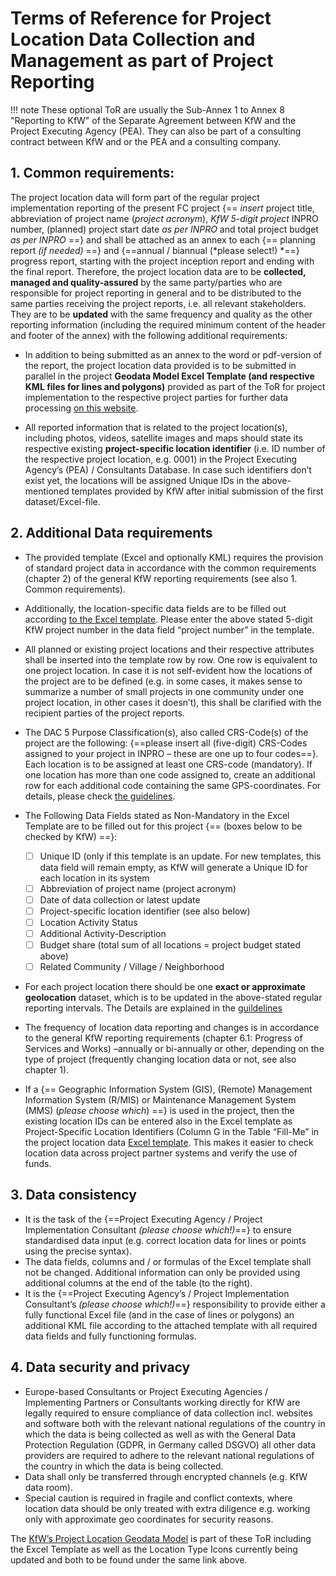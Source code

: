

# Terms of Reference for Project Location Data Collection and Management as part of Project Reporting


!!! note
    These optional ToR are usually the Sub-Annex 1 to Annex 8 "Reporting to KfW" of the Separate Agreement between KfW and the Project Executing Agency (PEA). They can also be part of a consulting contract between KfW and or the PEA and a consulting company.


## 1.	Common requirements: 
The project location data will form part of the regular project implementation reporting of the present FC project {== *insert* project title, abbreviation of project name (*project acronym*), *KfW 5-digit project* INPRO number, (planned) project start date *as per INPRO* and total project budget *as per INPRO* ==} and shall be attached as an annex to each {== planning report *(if needed)* ==} and {==annual / biannual (*please select!) *==} progress report, starting with the project inception report and ending with the final report. Therefore, the project location data are to be **collected, managed and quality-assured** by the same party/parties who are responsible for project reporting in general and to be distributed to the same parties receiving the project reports, i.e. all relevant stakeholders. They are to be **updated** with the same frequency and quality as the other reporting information (including the required minimum content of the header and footer of the annex) with the following additional requirements: 

-	In addition to being submitted as an annex to the word or pdf-version of the report, the project location data provided is to be submitted in parallel in the project **Geodata Model Excel Template (and respective KML files for lines and polygons)** provided as part of the ToR for project implementation to the respective project parties for further data processing [on this website](https://github.com/openkfw/open-geodata-model). 

-	All reported information that is related to the project location(s), including photos, videos, satellite images and maps should state its respective existing **project-specific location identifier** (i.e. ID number of the respective project location, e.g. 0001) in the Project Executing Agency’s (PEA) / Consultants Database. In case such identifiers don’t exist yet, the locations will be assigned Unique IDs in the above-mentioned templates provided by KfW after initial submission of the first dataset/Excel-file.


## 2.	Additional Data requirements

-	The provided template (Excel and optionally KML) requires the provision of standard project data in accordance with the common requirements (chapter 2) of the general KfW reporting requirements (see also 1. Common requirements). 
-	Additionally, the location-specific data fields are to be filled out according [to the Excel template](https://github.com/openkfw/open-geodata-model/blob/main/Project_Location_Data_Template_V02.xlsx). Please enter the above stated 5-digit KfW project number in the data field “project number” in the template.
-	All planned or existing project locations and their respective attributes shall be inserted into the template row by row. One row is equivalent to one project location. In case it is not self-evident how the locations of the project are to be defined (e.g. in some cases, it makes sense to summarize a number of small projects in one community under one project location, in other cases it doesn’t), this shall be clarified with the recipient parties of the project reports. 
-	The DAC 5 Purpose Classification(s), also called CRS-Code(s) of the project are the following: {==please insert all (five-digit) CRS-Codes assigned to your project in INPRO – these are one up to four codes==}. 
Each location is to be assigned at least one CRS-code (mandatory). If one location has more than one code assigned to, create an additional row for each additional code containing the same GPS-coordinates. For details, please check [the guidelines](index.md).
-	The Following Data Fields stated as Non-Mandatory in the Excel Template are to be filled out for this project {== (boxes below to be checked by KfW) ==}: 

    * [ ] Unique ID (only if this template is an update. For new templates, this data field will remain empty, as KfW will generate a Unique ID for each location in its system
    * [ ] Abbreviation of project name (project acronym)
    * [ ] Date of data collection or latest update
    * [ ] Project-specific location identifier (see also below)
    * [ ] Location Activity Status
    * [ ] Additional Activity-Description
    * [ ] Budget share (total sum of all locations = project budget stated above)
    * [ ] Related Community / Village / Neighborhood

-	For each project location there should be one **exact or approximate geolocation** dataset, which is to be updated in the above-stated regular reporting intervals. The Details are explained in the [guildelines](index.md)
-	The frequency of location data reporting and changes is in accordance to the general KfW reporting requirements (chapter 6.1: Progress of Services and Works) –annually or bi-annually or other, depending on the type of project (frequently changing location data or not, see also chapter 1). 
-	If a {== Geographic Information System (GIS), (Remote) Management Information System (R/MIS) or Maintenance Management System (MMS) (*please choose which*) ==} is used in the project, then the existing location IDs can be entered also in the Excel template as Project-Specific Location Identifiers (Column G in the Table “Fill-Me” in the project location data [Excel template](https://github.com/openkfw/open-geodata-model/blob/main/Project_Location_Data_Template_V02.xlsx). This makes it easier to check location data across project partner systems and verify the use of funds.

## 3.	Data consistency

- 	It is the task of the {==Project Executing Agency / Project Implementation Consultant *(please choose which!)*==} to ensure standardised data input (e.g. correct location data for lines or points using the precise syntax).
-	The data fields, columns and / or formulas of the Excel template shall not be changed. Additional information can only be provided using additional columns at the end of the table (to the right). 
-	It is the {==Project Executing Agency’s / Project Implementation Consultant’s *(please choose which!)*==} responsibility to provide either a fully functional Excel file (and in the case of lines or polygons) an additional KML file according to the attached template with all required data fields and fully functioning formulas. 

## 4.	Data security and privacy

-	Europe-based Consultants or Project Executing Agencies / Implementing Partners or Consultants working directly for KfW are legally required to ensure compliance of data collection incl. websites and software both with the relevant national regulations of the country in which the data is being collected as well as with the General Data Protection Regulation (GDPR, in Germany called DSGVO) all other data providers are required to adhere to the relevant national regulations of the country in which the data is being collected.
-	Data shall only be transferred through encrypted channels (e.g. KfW data room). 
-	Special caution is required in fragile and conflict contexts, where location data should be only treated with extra diligence e.g. working only with approximate geo coordinates for security reasons. 

The [KfW’s Project Location Geodata Model](https://github.com/openkfw/open-geodata-model) is part of these ToR including the Excel Template as well as the Location Type Icons currently being updated and both to be found under the same link above. 

